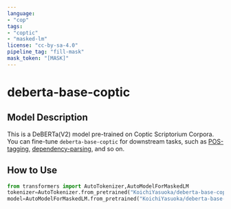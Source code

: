 ```yaml
---
language:
- "cop"
tags:
- "coptic"
- "masked-lm"
license: "cc-by-sa-4.0"
pipeline_tag: "fill-mask"
mask_token: "[MASK]"
---
```


# deberta-base-coptic

## Model Description

This is a DeBERTa(V2) model pre-trained on Coptic Scriptorium Corpora. You can fine-tune `deberta-base-coptic` for downstream tasks, such as [POS-tagging](https://huggingface.co/KoichiYasuoka/deberta-base-coptic-upos), [dependency-parsing](https://huggingface.co/KoichiYasuoka/deberta-base-coptic-ud-goeswith), and so on.

## How to Use

```py
from transformers import AutoTokenizer,AutoModelForMaskedLM
tokenizer=AutoTokenizer.from_pretrained("KoichiYasuoka/deberta-base-coptic")
model=AutoModelForMaskedLM.from_pretrained("KoichiYasuoka/deberta-base-coptic")
```

